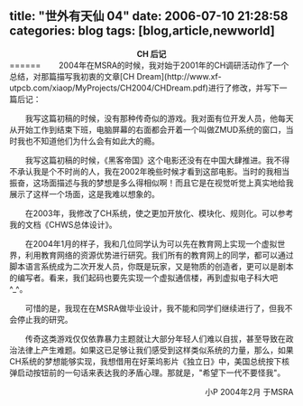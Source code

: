 title: "世外有天仙 04"
date: 2006-07-10 21:28:58
categories: blog
tags: [blog,article,newworld]
---
<center><b>CH 后记</b></center>
======    
　　2004年在MSRA的时候，我对始于2001年的CH调研活动作了一个总结，对那篇描写我初衷的文章[CH Dream](http://www.xf-utpcb.com/xiaop/MyProjects/CH2004/CHDream.pdf)进行了修改，并写下一篇后记：
  
　　我写这篇初稿的时候，没有那种传奇似的游戏。我对面有位开发人员，他每天从开始工作到结束下班，电脑屏幕的右面都会开着一个叫做ZMUD系统的窗口，当时我也不知道他们为什么会有如此大的瘾。    
  
　　我写这篇初稿的时候，《黑客帝国》这个电影还没有在中国大肆推进。我不得不承认我是个不时尚的人，我在2002年晚些时候才看到这部电影。当时的我相当振奋，这场面描述与我的梦想是多么得相似啊！而且它是在视觉听觉上真实地给我展示了这样一个场面，这是我难以想象的。  
  
　　在2003年，我修改了CH系统，使之更加开放化、模块化、规则化。可以参考我的文档《CHWS总体设计》。  
  
　　在2004年1月的样子，我和几位同学认为可以先在教育网上实现一个虚拟世界，利用教育网络的资源优势进行研究。我们所有的教育网上的同学，都可以通过脚本语言系统成为二次开发人员，你既是玩家，又是物质的创造者，更可以是剧本的编写者。看来，我们起码也要先实现一个虚拟通信楼，再到虚拟电子科大吧^_^。  
  
　　可惜的是，我现在在MSRA做毕业设计，我不能和同学们继续进行了，但我不会停止我的研究。  
  
　　传奇这类游戏仅仅依靠暴力主题就让大部分年轻人们难以自拔，甚至导致在政治法律上产生难题。如果这已足够让我们感受到这样类似系统的力量，那么，如果CH系统的梦想能够实现，我想借用在好莱坞影片《独立日》中，美国总统按下核弹启动按钮前的一句话来表达我的矛盾心理。那就是，"希望下一代不要怪我"。  

<div style="text-align:right">小P 2004年2月 于MSRA</div>
　

